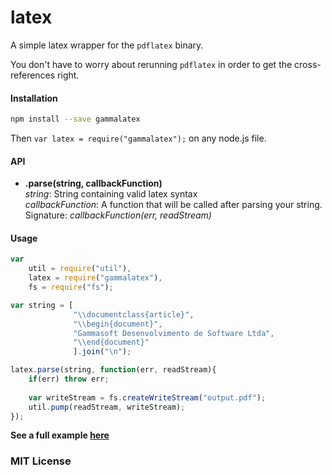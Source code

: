 latex
=====

A simple latex wrapper for the `pdflatex` binary.

You don't have to worry about rerunning `pdflatex` in order to get the cross-references right.

#### Installation

```bash
npm install --save gammalatex
```

Then `var latex = require("gammalatex");` on any node.js file.

#### API

- **.parse(string, callbackFunction)**  
	*string*: String containing valid latex syntax  
	*callbackFunction*: A function that will be called after parsing your string. Signature: *callbackFunction(err, readStream)*

#### Usage
```javascript
var 
	util = require("util"),
	latex = require("gammalatex"),
	fs = require("fs");

var string = [
              "\\documentclass{article}",
              "\\begin{document}",
              "Gammasoft Desenvolvimento de Software Ltda",
              "\\end{document}"
              ].join("\n");

latex.parse(string, function(err, readStream){
	if(err) throw err;
	
	var writeStream = fs.createWriteStream("output.pdf");
	util.pump(readStream, writeStream);
});
```

**See a full example [here](https://github.com/gammasoft/latex/blob/master/example.js)**

### MIT License
